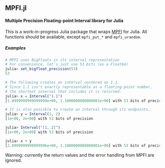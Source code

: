 ## MPFI.jl

#### Multiple Precision Floating-point Interval library for Julia

This is a work-in-progress Julia package that wraps [MPFI](http://perso.ens-lyon.fr/nathalie.revol/software.html) 
for Julia. All functions should be available, except `mpfi_put_*` and `mpfi_urandom`.

##### Examples

```julia
# MPFI uses BigFloats in its internal representation
# For convenience, let's just use 53 bits (as a Float64)
julia> set_bigfloat_precision(53)
53

# The following creates an interval centered on 1.1.
# Since 1.1 isn't exactly representable as a floating-point number,
# the shortest interval that includes it is returned.
julia> x = Interval("1.1")
[1.0999999999999999e+00, 1.1000000000000001e+00] with 53 bits of precision

# It is also possible to create an interval through its endpoints.
julia> y = Interval(1, 2)
[1e+00, 2e+00] with 53 bits of precision

julia> Interval("[1, 2]")
[1e+00, 2e+00] with 53 bits of precision

julia> x + y
[2.0999999999999996e+00, 3.1000000000000001e+00] with 53 bits of precision
```

Warning: currently the return values and the error handling from MPFI are ignored.
